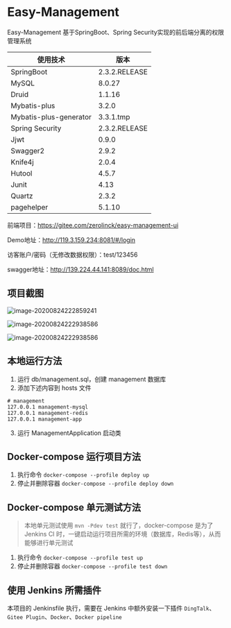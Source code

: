# Easy-Management

Easy-Management 基于SpringBoot、Spring Security实现的前后端分离的权限管理系统

| 使用技术               | 版本            |
| ---------------------- |---------------|
| SpringBoot             | 2.3.2.RELEASE |
| MySQL                  | 8.0.27        |
| Druid                  | 1.1.16        |
| Mybatis-plus           | 3.2.0         |
| Mybatis-plus-generator | 3.3.1.tmp     |
| Spring Security        | 2.3.2.RELEASE |
| Jjwt                   | 0.9.0         |
| Swagger2               | 2.9.2         |
| Knife4j                | 2.0.4         |
| Hutool                 | 4.5.7         |
| Junit                  | 4.13          |
| Quartz                 | 2.3.2         |
| pagehelper             | 5.1.10        |

前端项目：https://gitee.com/zerolinck/easy-management-ui

Demo地址：http://119.3.159.234:8081/#/login

访客账户/密码（无修改数据权限）：test/123456

swagger地址：http://139.224.44.141:8089/doc.html

## 项目截图

![image-20200824222859241](https://gitee.com/zerolinck/Easy-Management/raw/master/doc/image/屏幕截图2020-11-09100504.jpg)

![image-20200824222938586](https://gitee.com/zerolinck/Easy-Management/raw/master/doc/image/屏幕截图2020-11-09095906.png)

![image-20200824222938586](https://gitee.com/zerolinck/Easy-Management/raw/master/doc/image/屏幕截图2020-11-09095943.png)

## 本地运行方法
1. 运行 db/management.sql，创建 management 数据库
2. 添加下述内容到 hosts 文件
```
# management
127.0.0.1 management-mysql
127.0.0.1 management-redis
127.0.0.1 management-app
```
3. 运行 ManagementApplication 启动类

## Docker-compose 运行项目方法
1. 执行命令 `docker-compose --profile deploy up`
2. 停止并删除容器 `docker-compose --profile deploy down`

## Docker-compose 单元测试方法
> 本地单元测试使用 `mvn -Pdev test` 就行了，docker-compose 是为了 Jenkins CI 时，一键启动运行项目所需的环境（数据库，Redis等），从而能够进行单元测试
1. 执行命令 `docker-compose --profile test up`
2. 停止并删除容器 `docker-compose --profile test down`

## 使用 Jenkins 所需插件
本项目的 Jenkinsfile 执行，需要在 Jenkins 中额外安装一下插件 `DingTalk`、`Gitee Plugin`、`Docker`、`Docker pipeline`
